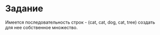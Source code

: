 # Задание
Имеется последовательность строк - (cat, cat, dog, cat, tree) создать для нее собственное множество.